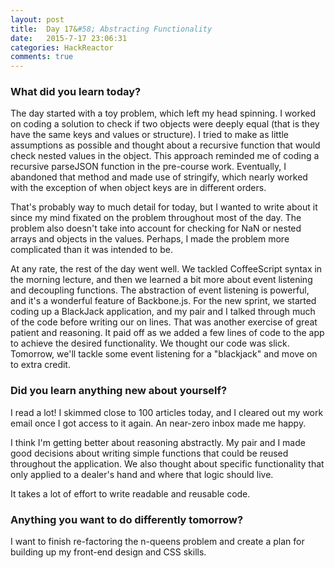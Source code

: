 ```yaml
---
layout: post
title:  Day 17&#58; Abstracting Functionality
date:   2015-7-17 23:06:31
categories: HackReactor
comments: true
---
```


### What did you learn today?

The day started with a toy problem, which left my head spinning. I worked on coding a solution to check if two objects were deeply equal (that is they have the same keys and values or structure). I tried to make as little assumptions as possible and thought about a recursive function that would check nested values in the object. This approach reminded me of coding a recursive parseJSON function in the pre-course work. Eventually, I abandoned that method and made use of stringify, which nearly worked with the exception of when object keys are in different orders.

That's probably way to much detail for today, but I wanted to write about it since my mind fixated on the problem throughout most of the day. The problem also doesn't take into account for checking for NaN or nested arrays and objects in the values. Perhaps, I made the problem more complicated than it was intended to be.

At any rate, the rest of the day went well. We tackled CoffeeScript syntax in the morning lecture, and then we learned a bit more about event listening and decoupling functions. The abstraction of event listening is powerful, and it's a wonderful feature of Backbone.js. For the new sprint, we started coding up a BlackJack application, and my pair and I talked through much of the code before writing our on lines. That was another exercise of great patient and reasoning. It paid off as we added a few lines of code to the app to achieve the desired functionality. We thought our code was slick. Tomorrow, we'll tackle some event listening for a "blackjack" and move on to extra credit.

### Did you learn anything new about yourself?

I read a lot! I skimmed close to 100 articles today, and I cleared out my work email once I got access to it again. An near-zero inbox made me happy.

I think I'm getting better about reasoning abstractly. My pair and I made good decisions about writing simple functions that could be reused throughout the application. We also thought about specific functionality that only applied to a dealer's hand and where that logic should live.

It takes a lot of effort to write readable and reusable code.

### Anything you want to do differently tomorrow?

I want to finish re-factoring the n-queens problem and create a plan for building up my front-end design and CSS skills.

